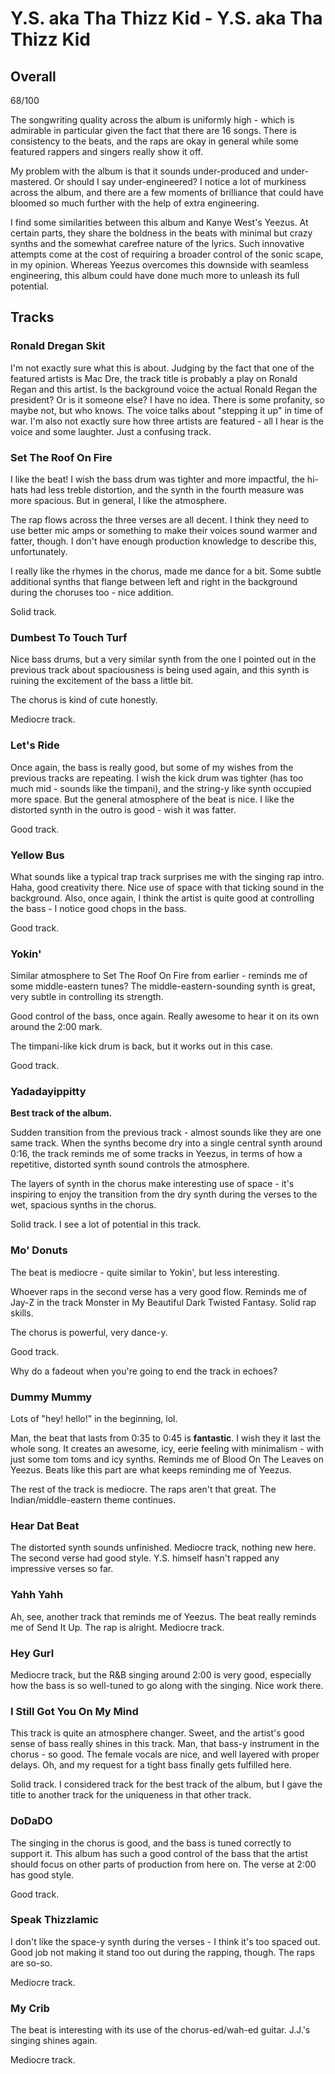 # Y.S. aka Tha Thizz Kid - Y.S. aka Tha Thizz Kid

## Overall

68/100

The songwriting quality across the album is uniformly high - which is admirable
in particular given the fact that there are 16 songs.
There is consistency to the beats, and the raps are okay in general while some
featured rappers and singers really show it off.

My problem with the album is that it sounds under-produced and under-mastered.
Or should I say under-engineered?
I notice a lot of murkiness across the album, and there are a few moments of
brilliance that could have bloomed so much further with the help of extra
engineering.

I find some similarities between this album and Kanye West's Yeezus.
At certain parts, they share the boldness in the beats with minimal but crazy
synths and the somewhat carefree nature of the lyrics.
Such innovative attempts come at the cost of requiring a broader control of the
sonic scape, in my opinion.
Whereas Yeezus overcomes this downside with seamless engineering, this album
could have done much more to unleash its full potential.

## Tracks

### Ronald Dregan Skit

I'm not exactly sure what this is about.
Judging by the fact that one of the featured artists is Mac Dre, the track title
is probably a play on Ronald Regan and this artist.
Is the background voice the actual Ronald Regan the president?
Or is it someone else?
I have no idea.
There is some profanity, so maybe not, but who knows.
The voice talks about "stepping it up" in time of war.
I'm also not exactly sure how three artists are featured - all I hear is the
voice and some laughter.
Just a confusing track.

### Set The Roof On Fire

I like the beat!
I wish the bass drum was tighter and more impactful, the hi-hats had less treble
distortion, and the synth in the fourth measure was more spacious.
But in general, I like the atmosphere.

The rap flows across the three verses are all decent.
I think they need to use better mic amps or something to make their voices sound
warmer and fatter, though.
I don't have enough production knowledge to describe this, unfortunately.

I really like the rhymes in the chorus, made me dance for a bit.
Some subtle additional synths that flange between left and right in the
background during the choruses too - nice addition.

Solid track.

### Dumbest To Touch Turf

Nice bass drums, but a very similar synth from the one I pointed out in the
previous track about spaciousness is being used again, and this synth is ruining
the excitement of the bass a little bit.

The chorus is kind of cute honestly.

Mediocre track.

### Let's Ride

Once again, the bass is really good, but some of my wishes from the previous
tracks are repeating.
I wish the kick drum was tighter (has too much mid - sounds like the timpani),
and the string-y like synth occupied more space.
But the general atmosphere of the beat is nice.
I like the distorted synth in the outro is good - wish it was fatter.

Good track.

### Yellow Bus

What sounds like a typical trap track surprises me with the singing rap intro.
Haha, good creativity there.
Nice use of space with that ticking sound in the background.
Also, once again, I think the artist is quite good at controlling the bass - I
notice good chops in the bass.

Good track.

### Yokin'

Similar atmosphere to Set The Roof On Fire from earlier - reminds me of some
middle-eastern tunes?
The middle-eastern-sounding synth is great, very subtle in controlling its
strength.

Good control of the bass, once again.
Really awesome to hear it on its own around the 2:00 mark.

The timpani-like kick drum is back, but it works out in this case.

Good track.

### Yadadayippitty

**Best track of the album.**

Sudden transition from the previous track - almost sounds like they are one same
track.
When the synths become dry into a single central synth around 0:16, the track
reminds me of some tracks in Yeezus, in terms of how a repetitive, distorted
synth sound controls the atmosphere.

The layers of synth in the chorus make interesting use of space - it's inspiring
to enjoy the transition from the dry synth during the verses to the wet,
spacious synths in the chorus.

Solid track.
I see a lot of potential in this track.

### Mo' Donuts

The beat is mediocre - quite similar to Yokin', but less interesting.

Whoever raps in the second verse has a very good flow.
Reminds me of Jay-Z in the track Monster in My Beautiful Dark Twisted Fantasy.
Solid rap skills.

The chorus is powerful, very dance-y.

Good track.

Why do a fadeout when you're going to end the track in echoes?

### Dummy Mummy

Lots of "hey! hello!" in the beginning, lol.

Man, the beat that lasts from 0:35 to 0:45 is **fantastic**.
I wish they it last the whole song.
It creates an awesome, icy, eerie feeling with minimalism - with just some tom
toms and icy synths.
Reminds me of Blood On The Leaves on Yeezus.
Beats like this part are what keeps reminding me of Yeezus.

The rest of the track is mediocre.
The raps aren't that great.
The Indian/middle-eastern theme continues.

### Hear Dat Beat

The distorted synth sounds unfinished.
Mediocre track, nothing new here.
The second verse had good style.
Y.S. himself hasn't rapped any impressive verses so far.

### Yahh Yahh

Ah, see, another track that reminds me of Yeezus.
The beat really reminds me of Send It Up.
The rap is alright.
Mediocre track.

### Hey Gurl

Mediocre track, but the R&B singing around 2:00 is very good, especially how the
bass is so well-tuned to go along with the singing.
Nice work there.

### I Still Got You On My Mind

This track is quite an atmosphere changer.
Sweet, and the artist's good sense of bass really shines in this track.
Man, that bass-y instrument in the chorus - so good.
The female vocals are nice, and well layered with proper delays.
Oh, and my request for a tight bass finally gets fulfilled here.

Solid track.
I considered track for the best track of the album, but I gave the title to
another track for the uniqueness in that other track.

### DoDaDO

The singing in the chorus is good, and the bass is tuned correctly to support
it.
This album has such a good control of the bass that the artist should focus on
other parts of production from here on.
The verse at 2:00 has good style.

Good track.

### Speak Thizzlamic

I don't like the space-y synth during the verses - I think it's too spaced out.
Good job not making it stand too out during the rapping, though.
The raps are so-so.

Mediocre track.

### My Crib

The beat is interesting with its use of the chorus-ed/wah-ed guitar.
J.J.'s singing shines again.

Mediocre track.
